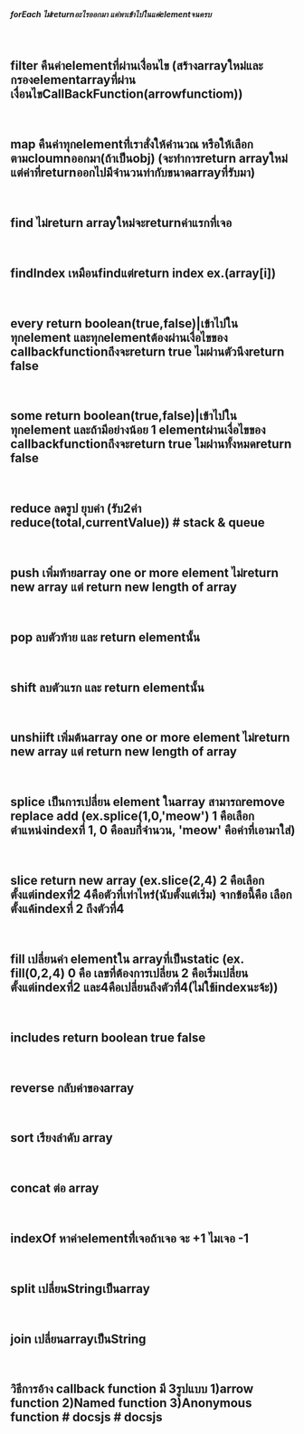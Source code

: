 
  <br>
  
  ##### forEach ไม่่returnอะไรออกมา แค่พาเข้าไปในแค่elementจนครบ 
  
  <br>
  
  ## filter คืนค่าelementที่ผ่านเงื่่อนไข (สร้างarrayใหม่่และกรองelementarrayที่ผ่านเงื่อนไขCallBackFunction(arrowfunctiom)) 
  <br>
  
  ## map คืนค่าทุกelementที่่เราสั่งให้คำนวณ หรือให้เลือกตามcloumnออกมา(ถ้าเป็นobj) (จะทำการreturn arrayใหม่แต่ค่าที่returnออกไปมีจำนวนท่ากับขนาดarrayที่รับมา) 
  <br>
  
  ## find ไม่return arrayใหม่จะreturnค่าแรกที่เจอ 
  <br>
  
  ## findIndex เหมือนfindแต่return index ex.(array[i]) 
  <br>
  
  ## every return boolean(true,false)|เข้าไปในทุกelement และทุกelementต้องผ่านเงื่อไขของ callbackfunctionถึงจะreturn true ไมผ่่านตัวนึงreturn false 
  <br>
  
  ## some return boolean(true,false)|เข้าไปในทุกelement และถ้ามีอย่างน้อย 1 elementผ่านเงื่อไขของ callbackfunctionถึงจะreturn true ไมผ่่านทั้งหมดreturn false 
  <br>
  
  ## reduce ลดรูป ยุบค่า (รับ2ค่่า reduce(total,currentValue)) # stack & queue 
  <br>
  
  ## push เพิ่มท้ายarray one or more element ไม่return new array แต่ return new length of array
  <br>
  
  ## pop ลบตัวท้าย และ return elementนั้น 
  <br>
  
  ## shift ลบตัวแรก และ return elementนั้น 
  <br>
  
  ## unshiift เพิ่มต้นarray one or more element ไม่return new array แต่ return new length of array 
  <br>
  
  ## splice เป็นการเปลี่ยน element ในarray สามารถremove replace add (ex.splice(1,0,'meow') 1 คือเลือกตำแหน่งindexที่ 1, 0 คือลบกี่่จำนวน, 'meow' คือค่าที่เอามาใส่) 
  <br>
  
  ## slice return new array (ex.slice(2,4) 2 คือเลือกตั้งแต่indexที่่2 4คือตัวที่เท่าไหร่่(นับตั้งแต่เริ่ม) จากข้อนี้คือ เลือกตั้งแค้indexที่ 2 ถึงตัวที่4 
  <br>
  
  ## fill เปลี่ยนค่า elementใน arrayที่เป็นstatic (ex. fill(0,2,4) 0 คือ เลขที่ต้องการเปลี่ยน 2 คือเริ่มเปลี่ยนตั้งแต่indexที่2 และ4คือเปลี่ยนถึงตัวที่่4(ไม่ใช้indexนะจ้ะ)) 
  <br>
  
  ## includes return boolean true false 
  <br>
  
  ## reverse กลับค่าของarray 
  <br>
  
  ## sort เรียงลำดับ array 
  <br>
  
  ## concat ต่อ array
  <br>
  
  ## indexOf หาค่าelementที่่เจอถ้าเจอ จะ +1 ไมเจอ -1 
  <br>
  
  ## split เปลี่ยนStringเป็นarray 
  <br>
  
  ## join เปลี่ยนarrayเป็นString
  <br>
  
  ## วิธีการอ้าง callback function มี 3รูปแบบ 1)arrow function 2)Named function 3)Anonymous function # docsjs # docsjs

